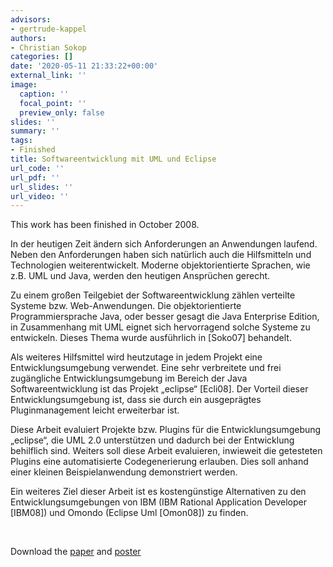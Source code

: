 ```yaml
---
advisors:
- gertrude-kappel
authors:
- Christian Sokop
categories: []
date: '2020-05-11 21:33:22+00:00'
external_link: ''
image:
  caption: ''
  focal_point: ''
  preview_only: false
slides: ''
summary: ''
tags:
- Finished
title: Softwareentwicklung mit UML und Eclipse
url_code: ''
url_pdf: ''
url_slides: ''
url_video: ''
---
```


This work has been finished in October 2008.

In der heutigen Zeit ändern sich Anforderungen an Anwendungen laufend. Neben den Anforderungen haben sich natürlich auch die Hilfsmitteln und Technologien weiterentwickelt. Moderne objektorientierte Sprachen, wie z.B. UML und Java, werden den heutigen Ansprüchen gerecht.

Zu einem großen Teilgebiet der Softwareentwicklung zählen verteilte Systeme bzw. Web-Anwendungen. Die objektorientierte Programmiersprache Java, oder besser gesagt die Java Enterprise Edition, in Zusammenhang mit UML eignet sich hervorragend solche Systeme zu entwickeln. Dieses Thema wurde ausführlich in \[Soko07\] behandelt.

Als weiteres Hilfsmittel wird heutzutage in jedem Projekt eine Entwicklungsumgebung verwendet. Eine sehr verbreitete und frei zugängliche Entwicklungsumgebung im Bereich der Java Softwareentwicklung ist das Projekt „eclipse“ \[Ecli08\]. Der Vorteil dieser Entwicklungsumgebung ist, dass sie durch ein ausgeprägtes Pluginmanagement leicht erweiterbar ist.

Diese Arbeit evaluiert Projekte bzw. Plugins für die Entwicklungsumgebung „eclipse“, die UML 2.0 unterstützen und dadurch bei der Entwicklung behilflich sind. Weiters soll diese Arbeit evaluieren, inwieweit die getesteten Plugins eine automatisierte Codegenerierung erlauben. Dies soll anhand einer kleinen Beispielanwendung demonstriert werden.

Ein weiteres Ziel dieser Arbeit ist es kostengünstige Alternativen zu den Entwicklungsumgebungen von IBM (IBM Rational Application Developer \[IBM08\]) und Omondo (Eclipse Uml \[Omon08\]) zu finden.

&nbsp;

 Download the [paper](https://www.big.tuwien.ac.at/app/uploads/2016/10/Sokop_paper1.pdf) and [poster](https://www.big.tuwien.ac.at/app/uploads/2016/10/Sokop_poster_1.pdf)